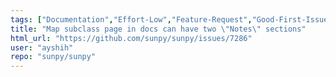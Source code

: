 ```yaml
---
tags: ["Documentation","Effort-Low","Feature-Request","Good-First-Issue","Package-Novice","Priority-Low","astronomy","astropy","hacktoberfest","map","python","solar","solar-physics","sun","sunpy"]
title: "Map subclass page in docs can have two \"Notes\" sections"
html_url: "https://github.com/sunpy/sunpy/issues/7286"
user: "ayshih"
repo: "sunpy/sunpy"
---
```


